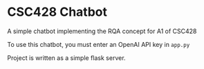 # CSC428 Chatbot

A simple chatbot implementing the RQA concept for A1 of CSC428

To use this chatbot, you must enter an OpenAI API key in `app.py`

Project is written as a simple flask server.